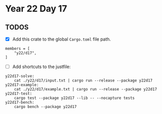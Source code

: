 # Year 22 Day 17

## TODOS

- [x] Add this crate to the global `Cargo.toml` file path.

```
members = [
    "y22/d17",
]
```

- [ ] Add shortcuts to the justfile:

```
y22d17-solve:
    cat ./y22/d17/input.txt | cargo run --release --package y22d17
y22d17-example:
    cat ./y22/d17/example.txt | cargo run --release --package y22d17
y22d17-test:
    cargo test --package y22d17 --lib -- --nocapture tests
y22d17-bench:
    cargo bench --package y22d17
```